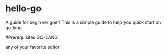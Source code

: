 # hello-go

A guide for beginner goer!
This is a simple guide to help you quick start on go-lang

#Prerequisites
GO-LANG

any of your favorite editor
